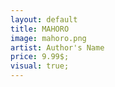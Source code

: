 ```yaml
---
layout: default
title: MAHORO 
image: mahoro.png
artist: Author's Name
price: 9.99$;
visual: true;
---
```

